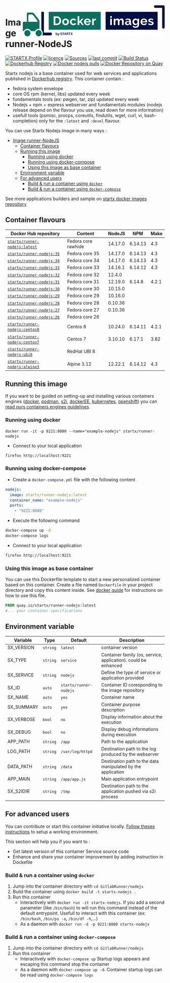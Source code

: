 <img align="right" src="https://raw.githubusercontent.com/startxfr/docker-images/master/travis/logo-small.svg?sanitize=true">

# Image runner-NodeJS

[![STARTX Profile](https://img.shields.io/badge/provider-startx-green.svg)](https://github.com/startxfr) [![licence](https://img.shields.io/github/license/startxfr/docker-images.svg)](https://github.com/startxfr/docker-images) [![Sources](https://img.shields.io/badge/startxfr-docker--images-blue.svg)](https://github.com/startxfr/docker-images/tree/master/GitlabRunner/nodejs/) [![last commit](https://img.shields.io/github/last-commit/startxfr/docker-images.svg)](https://github.com/startxfr/docker-images) [![Build Status](https://travis-ci.org/startxfr/docker-images.svg?branch=master)](https://travis-ci.org/startxfr/docker-images) [![Dockerhub Registry](https://img.shields.io/docker/build/startx/runner-nodejs.svg)](https://hub.docker.com/r/startx/runner-nodejs) [![Docker nodejs pulls](https://img.shields.io/docker/pulls/startx/runner-nodejs)](https://hub.docker.com/r/startx/runner-nodejs) [![Docker Repository on Quay](https://quay.io/repository/startx/nodejs/status "Docker Repository on Quay")](https://quay.io/repository/startx/nodejs)

Startx nodejs is a base container used for web services and applications published in [Dockerhub registry](https://hub.docker.com/u/startx).
This container contain :

- fedora system envelope
- core OS rpm (kernel, libs) updated every week
- fundamentals tools (ex: pwgen, tar, zip) updated every week
- Nodejs + npm + express webserver and fundamentals modules (nodejs release depend on the flavour you use, read down for more information)
- usefull tools (psmisc, procps, coreutils, findutils, wget, curl, vi, bash-completion) only for the `:latest` and `:devel` flavour.

You can use Startx Nodejs image in many ways :

- [Image runner-NodeJS](#image-runner-nodejs)
  - [Container flavours](#container-flavours)
  - [Running this image](#running-this-image)
    - [Running using docker](#running-using-docker)
    - [Running using docker-compose](#running-using-docker-compose)
    - [Using this image as base container](#using-this-image-as-base-container)
  - [Environment variable](#environment-variable)
  - [For advanced users](#for-advanced-users)
    - [Build & run a container using `docker`](#build--run-a-container-using-docker)
    - [Build & run a container using `docker-compose`](#build--run-a-container-using-docker-compose)

See more applications builders and sample on [startx docker images repository](https://github.com/startxfr/docker-images/blob/master)

## Container flavours

| Docker Hub repository                                                           | Content             | NodeJS  | NPM     | Make  |
| ------------------------------------------------------------------------------- | ------------------- | ------- | ------- | ----- |
| [`startx/runner-nodejs:latest`](https://hub.docker.com/r/startx/runner-nodejs)  | Fedora core rawhide | 14.17.0 | 6.14.13 | 4.3   |
| [`startx/runner-nodejs:35`](https://hub.docker.com/r/startx/runner-nodejs)      | Fedora core 35      | 14.17.0 | 6.14.13 | 4.3   |
| [`startx/runner-nodejs:34`](https://hub.docker.com/r/startx/runner-nodejs)      | Fedora core 34      | 14.17.0 | 6.14.13 | 4.3   |
| [`startx/runner-nodejs:33`](https://hub.docker.com/r/startx/runner-nodejs)      | Fedora core 33      | 14.16.1 | 6.14.12 | 4.3   |
| [`startx/runner-nodejs:32`](https://hub.docker.com/r/startx/runner-nodejs)      | Fedora core 32      | 12.4.0  |         |       |
| [`startx/runner-nodejs:31`](https://hub.docker.com/r/startx/runner-nodejs)      | Fedora core 31      | 12.19.0 | 6.14.8  | 4.2.1 |
| [`startx/runner-nodejs:30`](https://hub.docker.com/r/startx/runner-nodejs)      | Fedora core 30      | 10.15.0 |         |       |
| [`startx/runner-nodejs:29`](https://hub.docker.com/r/startx/runner-nodejs)      | Fedora core 29      | 10.16.0 |         |       |
| [`startx/runner-nodejs:28`](https://hub.docker.com/r/startx/runner-nodejs)      | Fedora core 28      | 0.10.36 |         |       |
| [`startx/runner-nodejs:27`](https://hub.docker.com/r/startx/runner-nodejs)      | Fedora core 27      | 0.10.36 |         |       |
| [`startx/runner-nodejs:26`](https://hub.docker.com/r/startx/runner-nodejs)      | Fedora core 26      |         |         |       |
| [`startx/runner-nodejs:centos8`](https://hub.docker.com/r/startx/runner-nodejs) | Centos 8            | 10.24.0 | 6.14.11 | 4.2.1 |
| [`startx/runner-nodejs:centos7`](https://hub.docker.com/r/startx/runner-nodejs) | Centos 7            | 3.10.10 | 6.17.1  | 3.82  |
| [`startx/runner-nodejs:ubi8`](https://hub.docker.com/r/startx/runner-nodejs)    | RedHat UBI 8        |         |         |       |
| [`startx/runner-nodejs:alpine3`](https://hub.docker.com/r/startx/runner-nodejs) | Alpine 3.12         | 12.22.1 | 6.14.12 | 4.3   |

## Running this image

If you want to be guided on setting-up and installing various containers engines
([docker](https://github.com/startxfr/containers-engines/blob/master/Docker.md),
[podman](https://github.com/startxfr/containers-engines/blob/master/Podman.md),
[s2i](https://github.com/startxfr/containers-engines/blob/master/S2I.md),
[dockerEE](https://github.com/startxfr/containers-engines/blob/master/DockerEE.md),
[kubernetes](https://github.com/startxfr/containers-engines/blob/master/Kubernetes.md),
[openshift](https://github.com/startxfr/containers-engines/blob/master/Openshift.md))
you can [read ours containers engines guidelines](https://github.com/startxfr/containers-engines).

### Running using docker

```nodejs
docker run -it -p 9221:8080 --name="example-nodejs" startx/runner-nodejs
```

- Connect to your local application

```bash
firefox http://localhost:9221
```

### Running using docker-compose

- Create a `docker-compose.yml` file with the following content

```yaml
nodejs:
  image: startx/runner-nodejs:latest
  container_name: "example-nodejs"
  ports:
    - "9221:8080"
```

- Execute the following command

```bash
docker-compose up -d
docker-compose logs
```

- Connect to your local application

```bash
firefox http://localhost:9221
```

### Using this image as base container

You can use this Dockerfile template to start a new personalized container based on this container. Create a file named `Dockerfile` in your project directory and copy this content inside. See [docker guide](http://docs.docker.com/engine/reference/builder/) for instructions on how to use this file.

```Dockerfile
FROM quay.io/startx/runner-nodejs:latest
#... your container specifications
```

## Environment variable

| Variable   | Type     | Default                | Description                                                    |
| ---------- | -------- | ---------------------- | -------------------------------------------------------------- |
| SX_VERSION | `string` | `latest`               | container version                                              |
| SX_TYPE    | `string` | `service`              | Container family (os, service, application). could be enhanced |
| SX_SERVICE | `string` | `nodejs`               | Define the type of service or application provided             |
| SX_ID      | `auto`   | `startx/runner-nodejs` | Container ID coresponding to the image repository              |
| SX_NAME    | `auto`   | `yes`                  | Container name                                                 |
| SX_SUMMARY | `auto`   | `yes`                  | Container purpose description                                  |
| SX_VERBOSE | `bool`   | `no`                   | Display information about the execution                        |
| SX_DEBUG   | `bool`   | `no`                   | Display debug informations during execution                    |
| APP_PATH   | `string` | `/app`                 | Path to the application                                        |
| LOG_PATH   | `string` | `/var/log/httpd`       | Destination path to the log produced by the webserver          |
| DATA_PATH  | `string` | `/data`                | Destination path to the data manipulated by the application    |
| APP_MAIN   | `string` | `/app/app.js`          | Main application entrypoint                                    |
| SX_S2IDIR  | `string` | `/tmp`                 | Destination path to the application pushed via s2i process     |

## For advanced users

You can contribute or start this container initiative locally.
[Follow theses instructions](https://github.com/startxfr/docker-images#setup-your-working-environment-mandatory) to setup a working environment.

This section will help you if you want to :

- Get latest version of this container Service source code
- Enhance and share your container improvement by adding instruction in Dockefile

### Build & run a container using `docker`

1. Jump into the container directory with `cd GitlabRunner/nodejs`
2. Build the container using `docker build -t startx-nodejs .`
3. Run this container
   - Interactively with `docker run -it startx-nodejs`. If you add a second parameter (like `/bin/bash`) to will run this command instead of the default entrypoint. Usefull to interact with this container (ex: `/bin/bash`, `/bin/ps -a`, `/bin/df -h`,...)
   - As a daemon with `docker run -d -p 9221:8080 startx-nodejs`

### Build & run a container using `docker-compose`

1. Jump into the container directory with `cd GitlabRunner/nodejs`
2. Run this container
   - Interactively with `docker-compose up` Startup logs appears and escaping this command stop the container
   - As a daemon with `docker-compose up -d`. Container startup logs can be read using `docker-compose logs`
